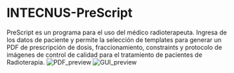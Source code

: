 # INTECNUS-PreScript
PreScript es un programa para el uso del médico radioterapeuta. Ingresa de los datos de paciente y permite la selección de templates para generar un PDF de prescripción de dosis, fraccionamiento, constraints y protocolo de imágenes de control de calidad para el tratamiento de pacientes de Radioterapia.
![PDF_preview](https://github.com/user-attachments/assets/9eea2505-38bd-410f-8699-083476581726)
![GUI_preview](https://github.com/user-attachments/assets/14fe5085-b7ac-4c6f-b4fe-f465c7db0df1)
